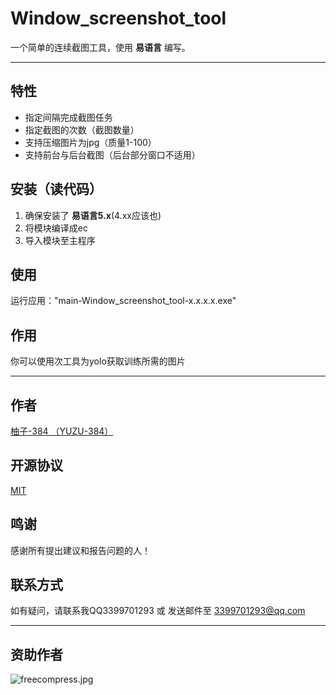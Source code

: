 # Window_screenshot_tool
一个简单的连续截图工具，使用 **易语言** 编写。

---

## 特性
- 指定间隔完成截图任务
- 指定截图的次数（截图数量）
- 支持压缩图片为jpg（质量1-100）
- 支持前台与后台截图（后台部分窗口不适用）

## 安装（读代码）
1. 确保安装了 **易语言5.x**(4.xx应该也)
2. 将模块编译成ec
3. 导入模块至主程序

## 使用
运行应用："main-Window_screenshot_tool-x.x.x.x.exe"

## 作用
你可以使用次工具为yolo获取训练所需的图片

---

## 作者
[柚子-384 （YUZU-384）](https://github.com/YUZU-384)

## 开源协议
[MIT](https://github.com/YUZU-cuda384/Window_screenshot_tool/blob/main/LICENSE.txt)

## 鸣谢
感谢所有提出建议和报告问题的人！

## 联系方式
如有疑问，请联系我QQ3399701293 或 发送邮件至 <3399701293@qq.com>

---

## 资助作者
![freecompress.jpg](https://i.postimg.cc/prsq6Q3s/freecompress.jpg)
